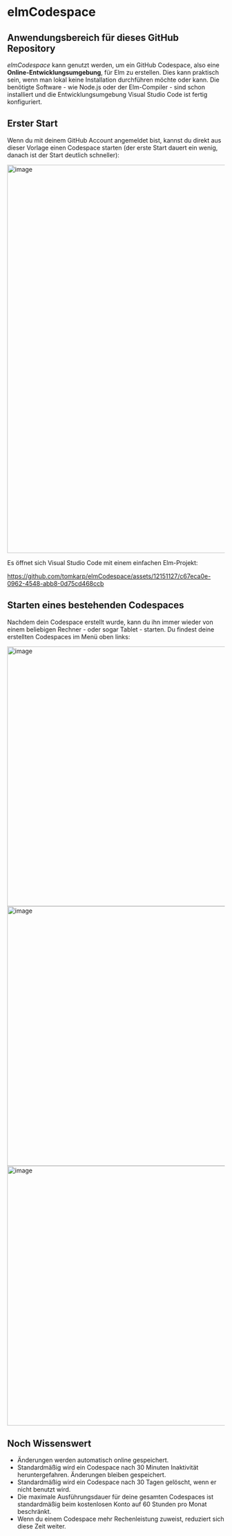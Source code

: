 # elmCodespace

## Anwendungsbereich für dieses GitHub Repository
*elmCodespace* kann genutzt werden, um ein GitHub Codespace, also eine **Online-Entwicklungsumgebung**, für Elm zu erstellen.
Dies kann praktisch sein, wenn man lokal keine Installation durchführen möchte oder kann.
Die benötigte Software - wie Node.js oder der Elm-Compiler - sind schon installiert und die Entwicklungsumgebung 
Visual Studio Code ist fertig konfiguriert.

## Erster Start
Wenn du mit deinem GitHub Account angemeldet bist, kannst du direkt aus dieser Vorlage einen Codespace starten (der erste Start 
dauert ein wenig, danach ist der Start deutlich schneller):

<img width="897" alt="image" src="https://github.com/tomkarp/elmCodespace/assets/12151127/33dfb391-c2dc-4922-a747-2cfb82038794">

Es öffnet sich Visual Studio Code mit einem einfachen Elm-Projekt:


https://github.com/tomkarp/elmCodespace/assets/12151127/c67eca0e-0962-4548-abb8-0d75cd468ccb




## Starten eines bestehenden Codespaces
Nachdem dein Codespace erstellt wurde, kann du ihn immer wieder von einem beliebigen Rechner - oder sogar Tablet -
starten. Du findest deine erstellten Codespaces im Menü oben links:

<img width="600" alt="image" src="https://github.com/tomkarp/elmCodespace/assets/12151127/700334bb-9ebc-4a52-864f-b08707f5b52a">
<img width="600" alt="image" src="https://github.com/tomkarp/elmCodespace/assets/12151127/64e88985-039b-412e-a496-0b9a4f762322">
<img width="600" alt="image" src="https://github.com/tomkarp/elmCodespace/assets/12151127/6e87b649-997d-4d78-8c2b-f9a5501e2683">

## Noch Wissenswert
* Änderungen werden automatisch online gespeichert.
* Standardmäßig wird ein Codespace nach 30 Minuten Inaktivität heruntergefahren. Änderungen bleiben gespeichert.
* Standardmäßig wird ein Codespace nach 30 Tagen gelöscht, wenn er nicht benutzt wird.
* Die maximale Ausführungsdauer für deine gesamten Codespaces ist standardmäßig beim kostenlosen Konto auf 60 Stunden pro Monat beschränkt.
* Wenn du einem Codespace mehr Rechenleistung zuweist, reduziert sich diese Zeit weiter.
